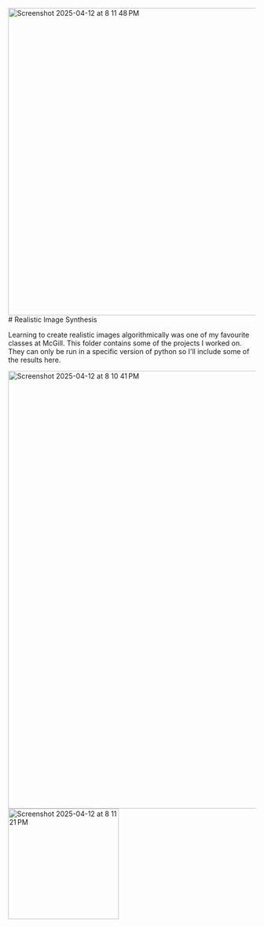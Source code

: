 <img width="625" alt="Screenshot 2025-04-12 at 8 11 48 PM" src="https://github.com/user-attachments/assets/ecf18c44-f192-4c46-ac81-103a3b3254d1" /># Realistic Image Synthesis

Learning to create realistic images algorithmically was one of my favourite classes at McGill. This folder contains some of the projects I worked on. They can only be run in a specific version of python so I'll include some of the results here. 

<img width="890" alt="Screenshot 2025-04-12 at 8 10 41 PM" src="https://github.com/user-attachments/assets/f3d8b654-e1e4-45f7-a254-676b2323bb16" />
<img width="225" alt="Screenshot 2025-04-12 at 8 11 21 PM" src="https://github.com/user-attachments/assets/da465365-0b6d-4834-8754-3c964e378ae0" />

